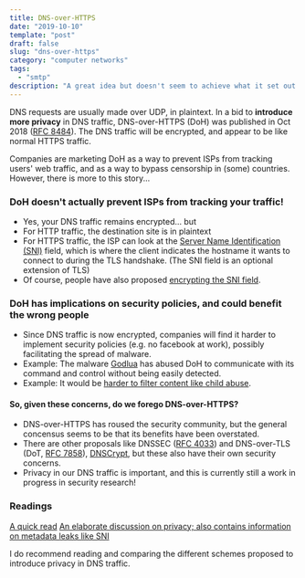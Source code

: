 ```yaml
---
title: DNS-over-HTTPS
date: "2019-10-10"
template: "post"
draft: false
slug: "dns-over-https"
category: "computer networks"
tags:
  - "smtp"
description: "A great idea but doesn't seem to achieve what it set out to do"
---
```


DNS requests are usually made over UDP, in plaintext. In a bid to **introduce more privacy** in DNS traffic, DNS-over-HTTPS (DoH) was published in Oct 2018 ([RFC 8484](https://tools.ietf.org/html/rfc8484)). The DNS traffic will be encrypted, and appear to be like normal HTTPS traffic.

Companies are marketing DoH as a way to prevent ISPs from tracking users' web traffic, and as a way to bypass censorship in (some) countries. However, there is more to this story...

### DoH doesn't actually prevent ISPs from tracking your traffic!
- Yes, your DNS traffic remains encrypted... but
- For HTTP traffic, the destination site is in plaintext
- For HTTPS traffic, the ISP can look at the [Server Name Identification (SNI)](https://www.cloudflare.com/learning/ssl/what-is-sni/) field, which is where the client indicates the hostname it wants to connect to during the TLS handshake. (The SNI field is an optional extension of TLS)
- Of course, people have also proposed [encrypting the SNI field](https://datatracker.ietf.org/doc/draft-ietf-tls-esni/history/).

### DoH has implications on security policies, and could benefit the wrong people
- Since DNS traffic is now encrypted, companies will find it harder to implement security policies (e.g. no facebook at work), possibly facilitating the spread of malware.
- Example: The malware [Godlua](https://www.bleepingcomputer.com/news/security/new-godlua-malware-evades-traffic-monitoring-via-dns-over-https/) has abused DoH to communicate with its command and control without being easily detected.
- Example: It would be [harder to filter content like child abuse](https://news.sky.com/story/googles-chrome-browser-plans-risk-undermining-fight-against-online-child-abuse-govt-warned-11734166).

#### So, given these concerns, do we forego DNS-over-HTTPS?

- DNS-over-HTTPS has roused the security community, but the general concensus seems to be that its benefits have been overstated.
- There are other proposals like DNSSEC ([RFC 4033](https://tools.ietf.org/html/rfc4033)) and DNS-over-TLS (DoT, [RFC 7858](https://tools.ietf.org/html/rfc7858)), [DNSCrypt](https://en.wikipedia.org/wiki/DNSCrypt), but these also have their own security concerns.
- Privacy in our DNS traffic is important, and this is currently still a work in progress in security research!

### Readings
[A quick read](https://www.zdnet.com/article/dns-over-https-causes-more-problems-than-it-solves-experts-say/)
[An elaborate discussion on privacy; also contains information on metadata leaks like SNI](https://blog.apnic.net/2019/10/03/opinion-centralized-doh-is-bad-for-privacy-in-2019-and-beyond/)

I do recommend reading and comparing the different schemes proposed to introduce privacy in DNS traffic.
